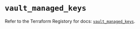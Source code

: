 # `vault_managed_keys`

Refer to the Terraform Registory for docs: [`vault_managed_keys`](https://registry.terraform.io/providers/hashicorp/vault/3.20.0/docs/resources/managed_keys).
